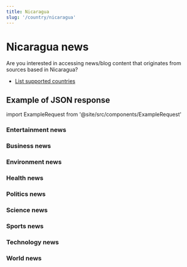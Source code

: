 ```yaml
---
title: Nicaragua
slug: '/country/nicaragua'
---
```


# Nicaragua news

Are you interested in accessing news/blog content that originates from sources based in Nicaragua?

- [List supported countries](/get-articles/countries)

## Example of JSON response

import ExampleRequest from '@site/src/components/ExampleRequest'

### Entertainment news
<ExampleRequest url="https://api.apitube.io/v1/news/articles?limit=2&category=news/Arts_and_Entertainment&country=ni"></ExampleRequest>

### Business news
<ExampleRequest url="https://api.apitube.io/v1/news/articles?limit=2&category=news/Business&country=ni"></ExampleRequest>

### Environment news
<ExampleRequest url="https://api.apitube.io/v1/news/articles?limit=2&category=news/Environment&country=ni"></ExampleRequest>

### Health news
<ExampleRequest url="https://api.apitube.io/v1/news/articles?limit=2&category=news/Health&country=ni"></ExampleRequest>

### Politics news
<ExampleRequest url="https://api.apitube.io/v1/news/articles?limit=2&category=news/Politics&country=ni"></ExampleRequest>

### Science news
<ExampleRequest url="https://api.apitube.io/v1/news/articles?limit=2&category=news/Science&country=ni"></ExampleRequest>

### Sports news
<ExampleRequest url="https://api.apitube.io/v1/news/articles?limit=2&category=news/Sports&country=ni"></ExampleRequest>

### Technology news
<ExampleRequest url="https://api.apitube.io/v1/news/articles?limit=2&category=news/Technology&country=ni"></ExampleRequest>

### World news
<ExampleRequest url="https://api.apitube.io/v1/news/articles?limit=2&category=news/World&country=ni"></ExampleRequest>
